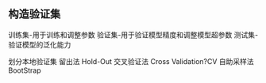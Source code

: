 构造验证集
-----
训练集-用于训练和调整参数
验证集-用于验证模型精度和调整模型超参数
测试集-验证模型的泛化能力

划分本地验证集
留出法 Hold-Out
交叉验证法 Cross Validation?CV
自助采样法 BootStrap





